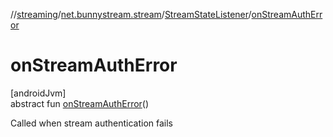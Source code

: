 //[streaming](../../../index.md)/[net.bunnystream.stream](../index.md)/[StreamStateListener](index.md)/[onStreamAuthError](on-stream-auth-error.md)

# onStreamAuthError

[androidJvm]\
abstract fun [onStreamAuthError](on-stream-auth-error.md)()

Called when stream authentication fails
